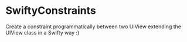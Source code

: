 # SwiftyConstraints
Create a constraint programmatically between two UIView extending the UIView class in a Swifty way :)

